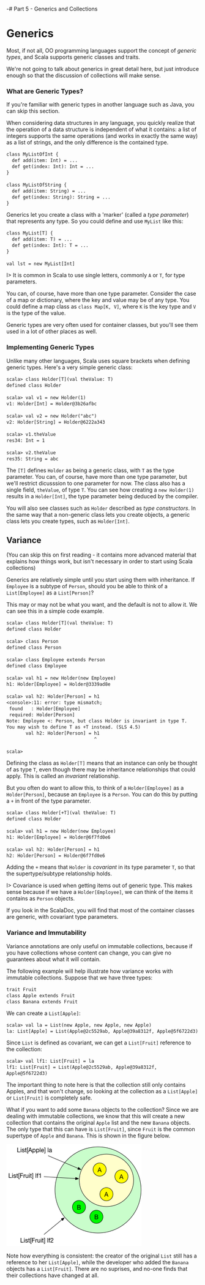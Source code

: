 -# Part 5 - Generics and Collections

# Generics

Most, if not all, OO programming languages support the concept of *generic types*, and Scala supports generic classes and traits.

We're not going to talk about generics in great detail here, but just introduce enough so that the discussion of collections will make sense.

### What are Generic Types?
If you're familiar with generic types in another language such as Java, you can skip this section.

When considering data structures in any language, you quickly realize that the operation of a data structure is independent of what it contains: a list of integers supports the same operations (and works in exactly the same way) as a list of strings, and the only difference is the contained type.

~~~~~~~~
class MyListOfInt {
  def add(item: Int) = ...
  def get(index: Int): Int = ...
}

class MyListOfString {
  def add(item: String) = ...
  def get(index: String): String = ...
}
~~~~~~~~

Generics let you create a class with a 'marker' (called a *type parameter*) that represents any type. So you could define and use `MyList` like this:

~~~~~~~~
class MyList[T] {
  def add(item: T) = ...
  def get(index: Int): T = ...
}

val lst = new MyList[Int]
~~~~~~~~

I> It is common in Scala to use single letters, commonly `A` or `T`, for type parameters.

You can, of course, have more than one type parameter. Consider the case of a map or dictionary, where the key and value may be of any type. You could define a map class as `class Map[K, V]`, where `K` is the key type and `V` is the type of the value.

Generic types are very often used for container classes, but you'll see them used in a lot of other places as well.

### Implementing Generic Types

Unlike many other languages, Scala uses square brackets when defining generic types. Here's a very simple generic class:

~~~~~~~~
scala> class Holder[T](val theValue: T)
defined class Holder

scala> val v1 = new Holder(1)
v1: Holder[Int] = Holder@3b26afbc

scala> val v2 = new Holder("abc")
v2: Holder[String] = Holder@6222a343

scala> v1.theValue
res34: Int = 1

scala> v2.theValue
res35: String = abc
~~~~~~~~

The `[T]` defines `Holder` as being a generic class, with `T` as the type parameter. You can, of course, have more than one type parameter, but we'll restrict dicusssion to one parameter for now. The class also has a single field, `theValue`, of type `T`. You can see how creating a `new Holder(1)` results in a `Holder[Int]`, the type parameter being deduced by the compiler.

You will also see classes such as `Holder` described as *type constructors*. In the same way that a non-generic class lets you create objects, a generic class lets you create types, such as `Holder[Int]`.

## Variance
(You can skip this on first reading - it contains more advanced material that explains how things work, but isn't necessary in order to start using Scala collections)

Generics are relatively simple until you start using them with inheritance. If `Employee` is a subtype of `Person`, should you be able to think of a `List[Employee]` as a `List[Person]`?

This may or may not be what you want, and the default is not to allow it. We can see this in a simple code example.

~~~~~~~~
scala> class Holder[T](val theValue: T)
defined class Holder

scala> class Person
defined class Person

scala> class Employee extends Person
defined class Employee

scala> val h1 = new Holder(new Employee)
h1: Holder[Employee] = Holder@3339ad8e

scala> val h2: Holder[Person] = h1
<console>:11: error: type mismatch;
 found   : Holder[Employee]
 required: Holder[Person]
Note: Employee <: Person, but class Holder is invariant in type T.
You may wish to define T as +T instead. (SLS 4.5)
       val h2: Holder[Person] = h1
                                ^

scala>
~~~~~~~~

Defining the class as `Holder[T]` means that an instance can only be thought of as type `T`, even though there may be inheritance relationships that could apply. This is called an *invariant* relationship.

But you often do want to allow this, to think of a `Holder[Employee]` as a `Holder[Person]`, because an `Employee` is a `Person`. You can do this by putting a `+` in front of the type parameter.

~~~~~~~~
scala> class Holder[+T](val theValue: T)
defined class Holder

scala> val h1 = new Holder(new Employee)
h1: Holder[Employee] = Holder@6f7fd0e6

scala> val h2: Holder[Person] = h1
h2: Holder[Person] = Holder@6f7fd0e6
~~~~~~~~

Adding the `+` means that `Holder` is *covariant* in its type parameter `T`, so that the supertype/subtype relationship holds.

I> Covariance is used when getting items out of generic type. This makes sense because if we have a `Holder[Employee]`, we can think of the items it contains as `Person` objects.

If you look in the ScalaDoc, you will find that most of the container classes are generic, with covariant type parameters.

### Variance and Immutability
Variance annotations are only useful on immutable collections, because if you have collections whose content can change, you can give no guarantees about what it will contain.

The following example will help illustrate how variance works with immutable collections. Suppose that we have three types:

~~~~~~~~
trait Fruit
class Apple extends Fruit
class Banana extends Fruit
~~~~~~~~

We can create a `List[Apple]`:

~~~~~~~~
scala> val la = List(new Apple, new Apple, new Apple)
la: List[Apple] = List(Apple@2c5529ab, Apple@39a8312f, Apple@5f6722d3)
~~~~~~~~

Since `List` is defined as covariant, we can get a `List[Fruit]` reference to the collection:

~~~~~~~~
scala> val lf1: List[Fruit] = la
lf1: List[Fruit] = List(Apple@2c5529ab, Apple@39a8312f, Apple@5f6722d3)
~~~~~~~~

The important thing to note here is that the collection still only contains Apples, and that won't change, so looking at the collection as a `List[Apple]` or `List[Fruit]` is completely safe.

What if you want to add some `Banana` objects to the collection? Since we are dealing with immutable collections, we know that this will create a new collection that contains the original `Apple` list and the new `Banana` objects. The only type that this can have is `List[Fruit]`, since `Fruit` is the common supertype of `Apple` and `Banana`. This is shown in the figure below.

![Variance](images/Variance.png)

Note how everything is consistent: the creator of the original `List` still has a reference to her `List[Apple]`, while the developer who added the `Banana` objects has a `List[Fruit]`. There are no suprises, and no-one finds that their collections have changed at all.